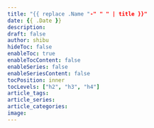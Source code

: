 ```yaml
---
title: "{{ replace .Name "-" " " | title }}"
date: {{ .Date }}
description:
draft: false
author: shibu
hideToc: false
enableToc: true
enableTocContent: false
enableSeries: false
enableSeriesContent: false
tocPosition: inner
tocLevels: ["h2", "h3", "h4"]
article_tags:
article_series:
article_categories:
image:
---
```

